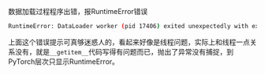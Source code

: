 数据加载过程程序出错，报RuntimeError错误

```bash
RuntimeError: DataLoader worker (pid 17406) exited unexpectedly with exit code 1. Details are lost due to multiprocessing
```

上面这个错误提示可真够迷惑人的，看起来好像是线程问题，实际上和线程一点关系没有，就是`__getitem__`代码写得有问题而已，抛出了异常没有捕捉，到PyTorch层次只显示RuntimeError。

